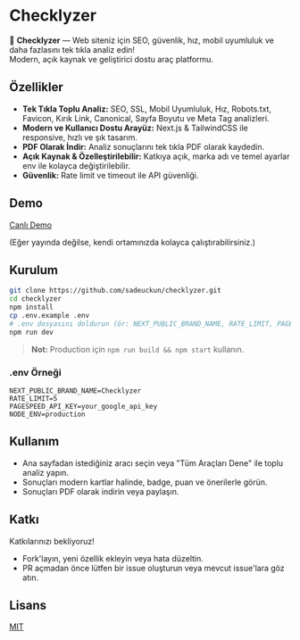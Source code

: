 # Checklyzer

🚀 **Checklyzer** — Web siteniz için SEO, güvenlik, hız, mobil uyumluluk ve daha fazlasını tek tıkla analiz edin!  
Modern, açık kaynak ve geliştirici dostu araç platformu.

## Özellikler

- **Tek Tıkla Toplu Analiz:** SEO, SSL, Mobil Uyumluluk, Hız, Robots.txt, Favicon, Kırık Link, Canonical, Sayfa Boyutu ve Meta Tag analizleri.
- **Modern ve Kullanıcı Dostu Arayüz:** Next.js & TailwindCSS ile responsive, hızlı ve şık tasarım.
- **PDF Olarak İndir:** Analiz sonuçlarını tek tıkla PDF olarak kaydedin.
- **Açık Kaynak & Özelleştirilebilir:** Katkıya açık, marka adı ve temel ayarlar env ile kolayca değiştirilebilir.
- **Güvenlik:** Rate limit ve timeout ile API güvenliği.

## Demo

[Canlı Demo](https://checklyzer.sade.works)

(Eğer yayında değilse, kendi ortamınızda kolayca çalıştırabilirsiniz.)

## Kurulum

```bash
git clone https://github.com/sadeuckun/checklyzer.git
cd checklyzer
npm install
cp .env.example .env
# .env dosyasını doldurun (ör: NEXT_PUBLIC_BRAND_NAME, RATE_LIMIT, PAGESPEED_API_KEY)
npm run dev
```

> **Not:** Production için `npm run build && npm start` kullanın.

### .env Örneği
```env
NEXT_PUBLIC_BRAND_NAME=Checklyzer
RATE_LIMIT=5
PAGESPEED_API_KEY=your_google_api_key
NODE_ENV=production
```

## Kullanım

- Ana sayfadan istediğiniz aracı seçin veya "Tüm Araçları Dene" ile toplu analiz yapın.
- Sonuçları modern kartlar halinde, badge, puan ve önerilerle görün.
- Sonuçları PDF olarak indirin veya paylaşın.

## Katkı

Katkılarınızı bekliyoruz!
- Fork'layın, yeni özellik ekleyin veya hata düzeltin.
- PR açmadan önce lütfen bir issue oluşturun veya mevcut issue'lara göz atın.

## Lisans

[MIT](LICENSE)